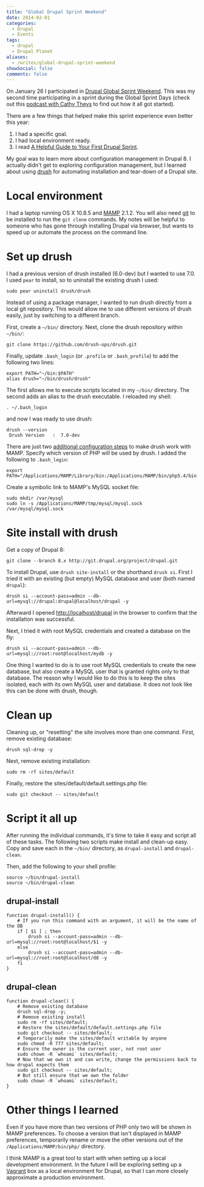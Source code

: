 ```yaml
---
title: "Global Drupal Sprint Weekend"
date: 2014-02-01
categories:
  - Drupal
  - Events
tags:
  - drupal
  - Drupal Planet
aliases:
  - /writes/global-drupal-sprint-weekend
showSocial: false
comments: false
---
```


On January 26 I participated in [Drupal Global Sprint Weekend][].
This was my second time participating in a sprint during the Global Sprint
Days (check out this [podcast with Cathy Theys][] to find out how it all got
started).
<!--more-->

<!--toc-->

There are a few things that helped make this sprint experience even better this
year:

1. I had a specific goal.
2. I had local environment ready.
3. I read [A Helpful Guide to Your First Drupal Sprint][].

My goal was to learn more about configuration management in Drupal 8. I actually
didn't get to exploring configuration management, but I learned about using
[drush][] for automating installation and tear-down of a Drupal site.

[Drupal Global Sprint Weekend]: https://groups.drupal.org/node/332998
[podcast with Cathy Theys]: https://www.lullabot.com/blog/podcasts/global-sprint-days
[A Helpful Guide to Your First Drupal Sprint]: http://www.genuineinteractive.com/blog-posts/web/helpful-guide-first-sprint/
[drush]: https://github.com/drush-ops/drush

# Local environment

I had a laptop running OS X 10.8.5 and [MAMP][] 2.1.2. You will also need
[git][] to be installed to run the `git clone` commands. My notes will be
helpful to someone who has gone through installing Drupal via browser, but
wants to speed up or automate the process on the command line.

[MAMP]: http://www.mamp.info/en/index.html
[git]: http://git-scm.com

# Set up drush

I had a previous version of drush installed (6.0-dev) but I wanted to use 7.0.
I used `pear` to install, so to uninstall the existing drush I used:

~~~ shell
sudo pear uninstall drush/drush
~~~

Instead of using a package manager, I wanted to run drush directly from a local
git repository. This would allow me to use different versions of drush easily,
just by switching to a different branch.

First, create a `~/bin/` directory. Next, clone the drush repository within
`~/bin/`:

~~~ shell
git clone https://github.com/drush-ops/drush.git
~~~

Finally, update `.bash_login` (or `.profile` or `.bash_profile`) to add the
following two lines:

~~~ shell
export PATH="~/bin:$PATH"
alias drush="~/bin/drush/drush"
~~~

The first allows me to execute scripts located in my `~/bin/` directory.
The second adds an alias to the drush executable. I reloaded my shell:

~~~shell
. ~/.bash_login
~~~

and now I was ready to use drush:

~~~ shell
drush --version
 Drush Version   :  7.0-dev
~~~

There are just two [additional configuration steps][] to make drush work with
MAMP. Specify which version of PHP will be used by drush. I added the following
to `.bash_login`:

~~~ shell
export PATH="/Applications/MAMP/Library/bin:/Applications/MAMP/bin/php5.4/bin:$PATH"
~~~

Create a symbolic link to MAMP's MySQL socket file:

~~~ shell
sudo mkdir /var/mysql
sudo ln -s /Applications/MAMP/tmp/mysql/mysql.sock /var/mysql/mysql.sock
~~~

[additional configuration steps]: https://github.com/drush-ops/drush#additional-configurations-for-mamp

# Site install with drush

Get a copy of Drupal 8:

~~~ shell
git clone --branch 8.x http://git.drupal.org/project/drupal.git
~~~

To install Drupal, use `drush site-install` or the shorthand `drush si`.
First I tried it with an existing (but empty) MySQL database and user (both
named `drupal`):

~~~ shell
drush si --account-pass=admin --db-url=mysql://drupal:drupal@localhost/drupal -y
~~~

Afterward I opened <http://localhost/drupal> in the browser to confirm that
the installation was successful.

Next, I tried it with root MySQL credentials and created a database on the fly:

~~~ shell
drush si --account-pass=admin --db-url=mysql://root:root@localhost/mydb -y
~~~

One thing I wanted to do is to use root MySQL credentials to create the new
database, but also create a MySQL user that is granted rights only to that
database. The reason why I would like to do this is to keep the sites isolated,
each with its own MySQL user and database. It does not look like this can be
done with drush, though.

# Clean up

Cleaning up, or "resetting" the site involves more than one command. First,
remove existing database:

~~~ shell
drush sql-drop -y
~~~

Next, remove existing installation:

~~~ shell
sudo rm -rf sites/default
~~~

Finally, restore the sites/default/default.settings.php file:

~~~ shell
sudo git checkout -- sites/default
~~~

# Script it all up

After running the individual commands, it's time to take it easy and script
all of these tasks. The following two scripts make install and clean-up easy.
Copy and save each in the `~/bin/` directory, as `drupal-install` and
`drupal-clean`.

Then, add the following to your shell profile:

~~~ shell
source ~/bin/drupal-install
source ~/bin/drupal-clean
~~~

## drupal-install

~~~ shell
function drupal-install() {
	# If you run this command with an argument, it will be the name of the DB
	if [ $1 ] ; then
		drush si --account-pass=admin --db-url=mysql://root:root@localhost/$1 -y
	else
		drush si --account-pass=admin --db-url=mysql://root:root@localhost/d8 -y
	fi
}
~~~

## drupal-clean

~~~ shell
function drupal-clean() {
	# Remove existing database
	drush sql-drop -y;
	# Remove existing install
	sudo rm -rf sites/default;
	# Restore the sites/default/default.settings.php file
	sudo git checkout -- sites/default;
	# Temporarily make the sites/default writable by anyone
	sudo chmod -R 777 sites/default;
	# Ensure the owner is the current user, not root user
	sudo chown -R `whoami` sites/default;
	# Now that we own it and can write, change the permissions back to how drupal expects them
	sudo git checkout -- sites/default;
	# But still ensure that we own the folder
	sudo chown -R `whoami` sites/default;
}
~~~

# Other things I learned

Even if you have more than two versions of PHP only two will be shown in MAMP
preferences. To choose a version that isn't displayed in MAMP preferences,
temporarily rename or move the other versions out of the
`/Applications/MAMP/bin/php/` directory.

I think MAMP is a great tool to start with when setting up a local development
environment. In the future I will be exploring setting up a [Vagrant][] box as
a local environment for Drupal, so that I can more closely approximate a
production environment.

[Vagrant]: http://www.vagrantup.com

